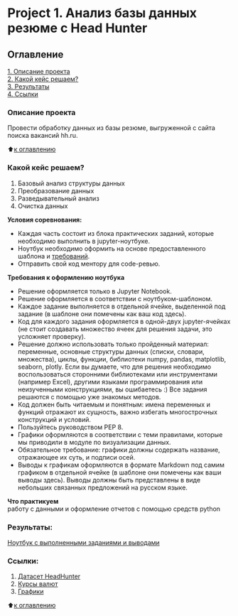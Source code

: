 # Project 1. Анализ базы данных резюме c Head Hunter

## Оглавление  
[1. Описание проекта](https://github.com/kosperski/sf_data_science/blob/main/project_1/README.md#Описание-проекта)  
[2. Какой кейс решаем?](https://github.com/kosperski/sf_data_science/blob/main/project_1/README.md#Какой-кейс-решаем)  
[3. Результаты](https://github.com/kosperski/sf_data_science/blob/main/project_1/README.md#Результаты)    
[4. Ссылки](https://github.com/kosperski/sf_data_science/blob/main/project_1/README.md#Ссылки)  


### Описание проекта    
Провести обработку данных из базы резюме, выгруженной с сайта поиска вакансий hh.ru.

:arrow_up:[к оглавлению](https://github.com/kosperski/sf_data_science/blob/main/project_1/README.md#Оглавление)


### Какой кейс решаем?    
1. Базовый анализ структуры данных
2. Преобразование данных
3. Разведывательный анализ
4. Очистка данных

**Условия соревнования:**  
- Каждая часть состоит из блока практических заданий, которые необходимо выполнить в jupyter-ноутбуке.
- Ноутбук необходимо оформить на основе предоставленного шаблона и [требований](https://github.com/kosperski/sf_data_science/blob/main/project_1/README.md#Требования-к-оформлению-ноутбука).
- Отправить свой код ментору для code-ревью. 

**Требования к оформлению ноутбука**     
- Решение оформляется только в Jupyter Notebook.
- Решение оформляется в соответствии с ноутбуком-шаблоном.
- Каждое задание выполняется в отдельной ячейке, выделенной под задание (в шаблоне они помечены как ваш код здесь).
- Код для каждого задания оформляется в одной-двух jupyter-ячейках (не стоит создавать множество ячеек для решения задачи, это усложняет проверку).
- Решение должно использовать только пройденный материал: переменные, основные структуры данных (списки, словари, множества), циклы, функции, библиотеки numpy, pandas, matplotlib, seaborn, plotly. Если вы думаете, что для решения необходимо воспользоваться сторонними библиотеками или инструментами (например Excel), другими языками программирования или неизученными конструкциями, вы ошибаетесь :) Все задания решаются с помощью уже знакомых методов.
- Код должен быть читаемым и понятным: имена переменных и функций отражают их сущность, важно избегать многострочных конструкций и условий.
- Пользуйтесь руководством PEP 8.
- Графики оформляются в соответствии с теми правилами, которые мы приводили в модуле по визуализации данных.
- Обязательное требование: графики должны содержать название, отражающее их суть, и подписи осей.
- Выводы к графикам оформляются в формате Markdown под самим графиком в отдельной ячейке (в шаблоне они помечены как ваши выводы здесь). Выводы должны быть представлены в виде небольших связанных предложений на русском языке.

**Что практикуем**     
работу с данными и оформление отчетов с помощью средств python 

### Результаты:  
[Ноутбук с выполненными заданиями и выводами](https://github.com/kosperski/sf_data_science/blob/main/project_1/Project%201.ipynb)

### Ссылки:  
1. [Датасет HeadHunter](https://drive.google.com/file/d/1ZtcdPfV4tHn2mV0adivbmMPUBHatUI7c/view?usp=sharing)
2. [Курсы валют](https://drive.google.com/file/d/14Nfz6chd7Jnja771taVXD1SKBOABdijz/view?usp=sharing)
3. [Графики](https://github.com/kosperski/sf_data_science/tree/main/project_1/plots)

:arrow_up:[к оглавлению](https://github.com/kosperski/sf_data_science/blob/main/project_1/README.md#Оглавление)
